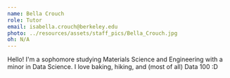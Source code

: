 ```yaml
---
name: Bella Crouch
role: Tutor
email: isabella.crouch@berkeley.edu
photo: ../resources/assets/staff_pics/Bella_Crouch.jpg
oh: N/A
---
```


Hello! I'm a sophomore studying Materials Science and Engineering with a minor in Data Science. I love baking, hiking, and (most of all) Data 100 :D
